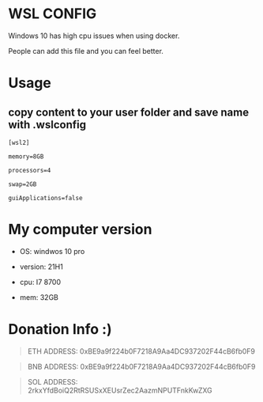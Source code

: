 # WSL CONFIG

Windows 10 has high cpu issues when using docker. 

People can add this file and you can feel better.

# Usage

## copy content to your user folder and save name with .wslconfig


``[wsl2]``

``memory=8GB``

``processors=4``

``swap=2GB``

``guiApplications=false``

# My computer version

* OS: windwos 10 pro

* version: 21H1

* cpu: I7 8700

* mem: 32GB

# Donation Info :)
> ETH ADDRESS: 0xBE9a9f224b0F7218A9Aa4DC937202F44cB6fb0F9

> BNB ADDRESS: 0xBE9a9f224b0F7218A9Aa4DC937202F44cB6fb0F9

> SOL ADDRESS: 2rkxYfdBoiQ2RtRSUSxXEUsrZec2AazmNPUTFnkKwZXG
